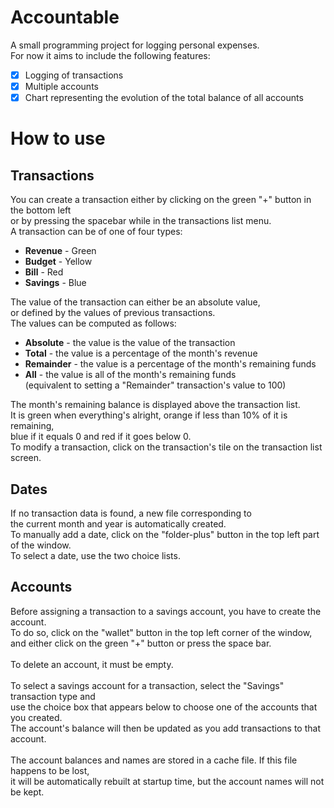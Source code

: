 # Accountable
A small programming project for logging personal expenses.\
For now it aims to include the following features:
- [x] Logging of transactions
- [x] Multiple accounts
- [x] Chart representing the evolution of the total balance of all accounts

# How to use

## Transactions
You can create a transaction either by clicking on the green "+" button in the bottom left \
or by pressing the spacebar while in the transactions list menu. \
A transaction can be of one of four types:

- **Revenue** - Green
- **Budget** - Yellow
- **Bill** - Red
- **Savings** - Blue

The value of the transaction can either be an absolute value, \
or defined by the values of previous transactions. \
The values can be computed as follows:

- **Absolute** - the value is the value of the transaction
- **Total** - the value is a percentage of the month's revenue
- **Remainder** - the value is a percentage of the month's remaining funds
- **All** - the value is all of the month's remaining funds \
(equivalent to setting a "Remainder" transaction's value to 100)

The month's remaining balance is displayed above the transaction list. \
It is green when everything's alright, orange if less than 10% of it is remaining, \
blue if it equals 0 and red if it goes below 0. \
To modify a transaction, click on the transaction's tile on the transaction list screen.

## Dates
If no transaction data is found, a new file corresponding to \
the current month and year is automatically created. \
To manually add a date, click on the "folder-plus" button in the top left part of the window. \
To select a date, use the two choice lists.

## Accounts
Before assigning a transaction to a savings account, you have to create the account. \
To do so, click on the "wallet" button in the top left corner of the window, \
and either click on the green "+" button or press the space bar. \
\
To delete an account, it must be empty. \
\
To select a savings account for a transaction, select the "Savings" transaction type and \
use the choice box that appears below to choose one of the accounts that you created. \
The account's balance will then be updated as you add transactions to that account. \
\
The account balances and names are stored in a cache file. If this file happens to be lost, \
it will be automatically rebuilt at startup time, but the account names will not be kept.
